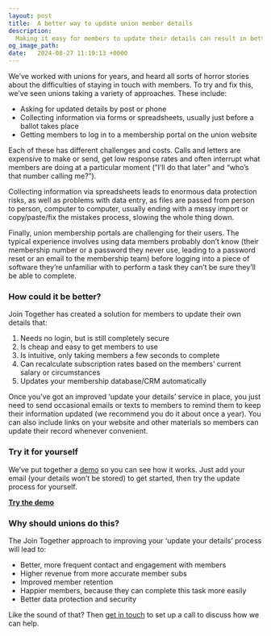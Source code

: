 ```yaml
---
layout: post
title:  A better way to update union member details
description:
  Making it easy for members to update their details can result in better retention, more revenue and happier members. Here's how Join Together can help you do this.
og_image_path: 
date:   2024-08-27 11:19:13 +0000
---
```


We’ve worked with unions for years, and heard all sorts of horror stories about the difficulties of staying in touch with members. To try and fix this, we’ve seen unions taking a variety of approaches. These include:

- Asking for updated details by post or phone
- Collecting information via forms or spreadsheets, usually just before a ballot takes place
- Getting members to log in to a membership portal on the union website

Each of these has different challenges and costs. Calls and letters are expensive to make or send, get low response rates and often interrupt what members are doing at a particular moment (”I’ll do that later” and “who’s that number calling me?”). 

Collecting information via spreadsheets leads to enormous data protection risks, as well as problems with data entry, as files are passed from person to person, computer to computer, usually ending with a messy import or copy/paste/fix the mistakes process, slowing the whole thing down.

Finally, union membership portals are challenging for their users. The typical experience involves using data members probably don’t know (their membership number or a password they never use, leading to a password reset or an email to the membership team) before logging into a piece of software they’re unfamiliar with to perform a task they can’t be sure they’ll be able to complete.

### How could it be better?

Join Together has created a solution for members to update their own details that:

1. Needs no login, but is still completely secure
2. Is cheap and easy to get members to use
3. Is intuitive, only taking members a few seconds to complete
4. Can recalculate subscription rates based on the members’ current salary or circumstances
5. Updates your membership database/CRM automatically

Once you’ve got an improved ‘update your details’ service in place, you just need to send occasional emails or texts to members to remind them to keep their information updated (we recommend you do it about once a year). You can also include links on your website and other materials so members can update their record whenever convenient.

### Try it for yourself

We’ve put together a [demo](https://https://jtreview-pr-1167.herokuapp.com) so you can see how it works. Just add your email (your details won’t be stored) to get started, then try the update process for yourself.

**[Try the demo](https://https://jtreview-pr-1167.herokuapp.com)**

### Why should unions do this?

The Join Together approach to improving your ‘update your details’ process will lead to:

- Better, more frequent contact and engagement with members
- Higher revenue from more accurate member subs
- Improved member retention
- Happier members, because they can complete this task more easily
- Better data protection and security

Like the sound of that? Then [get in touch](mailto:hello@jointogether.online) to set up a call to discuss how we can help.
